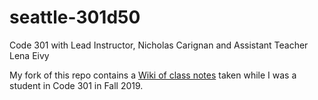 # seattle-301d50
Code 301 with Lead Instructor, Nicholas Carignan and Assistant Teacher Lena Eivy

My fork of this repo contains a [Wiki of class notes](https://github.com/SharinaS/seattle-301d50/wiki) taken while I was a student in Code 301 in Fall 2019.
